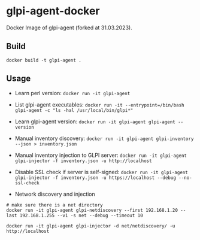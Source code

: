 # glpi-agent-docker

Docker Image of glpi-agent (forked at 31.03.2023).

## Build

```
docker build -t glpi-agent .
```

## Usage

* Learn perl version: ```docker run -it glpi-agent```

* List glpi-agent executables: ```docker run -it --entrypoint=/bin/bash glpi-agent -c "ls -hal /usr/local/bin/glpi*"```

* Learn glpi-agent version: ```docker run -it glpi-agent glpi-agent --version```

* Manual inventory discovery: ```docker run -it glpi-agent glpi-inventory --json > inventory.json```

* Manual inventory injection to GLPI server: ```docker run -it glpi-agent glpi-injector -f inventory.json -u http://localhost```

* Disable SSL check if server is self-signed: ```docker run -it glpi-agent glpi-injector -f inventory.json -u https://localhost --debug --no-ssl-check```

* Network discovery and injection

```
# make sure there is a net directory
docker run -it glpi-agent glpi-netdiscovery --first 192.168.1.20 --last 192.168.1.255 --v1 -s net --debug --timeout 10

docker run -it glpi-agent glpi-injector -d net/netdiscovery/ -u http://localhost
```
